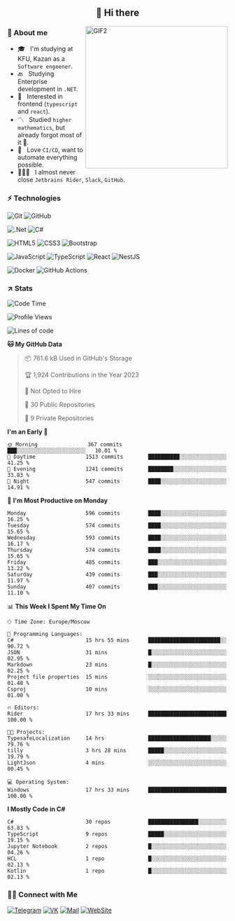 <h2 align="center">👋 Hi there</h1>
<img align="right" alt="GIF2" src="https://user-images.githubusercontent.com/77479370/183249372-b46e9216-d622-4f3a-ad67-84b1a2c3049c.gif" width="325"/>


<h3>🧐 About me</h3>

- 🎓 &nbsp; I'm studying at KFU, Kazan as a `Software engeener`.
- 🔙 &nbsp; Studying Enterprise development in `.NET`.
- 💠 &nbsp; Interested in frontend (`typescript` and `react`).
- 〽️ &nbsp; Studied `higher mathematics`, but already forgot most of it 🤪.
- 💚 &nbsp; Love `CI/CD`, want to automate everything possible.
- 👨🏻‍💻 &nbsp; I almost never close `Jetbrains Rider`, `Slack`, `GitHub`. 


<h3>⚡ Technologies</h3>

![Git](https://img.shields.io/badge/git-%23F05033.svg?style=for-the-badge&logo=git&logoColor=white)
![GitHub](https://img.shields.io/badge/GitHub-100000?style=for-the-badge&logo=github&logoColor=white)

![.Net](https://img.shields.io/badge/.NET-5C2D91?style=for-the-badge&logo=.net&logoColor=white)
![C#](https://img.shields.io/badge/c%23-%23239120.svg?style=for-the-badge&logo=c-sharp&logoColor=white)

![HTML5](https://img.shields.io/badge/html5-%23E34F26.svg?style=for-the-badge&logo=html5&logoColor=white)
![CSS3](https://img.shields.io/badge/css3-%231572B6.svg?style=for-the-badge&logo=css3&logoColor=white)
![Bootstrap](https://img.shields.io/badge/Bootstrap-563D7C?style=for-the-badge&logo=bootstrap&logoColor=white)

![JavaScript](https://img.shields.io/badge/javascript-%23323330.svg?style=for-the-badge&logo=javascript&logoColor=%23F7DF1E)
![TypeScript](https://img.shields.io/badge/typescript-%23007ACC.svg?style=for-the-badge&logo=typescript&logoColor=white)
![React](https://img.shields.io/badge/react-%2320232a.svg?style=for-the-badge&logo=react&logoColor=%2361DAFB)
![NestJS](https://img.shields.io/badge/nestjs-E0234E?style=for-the-badge&logo=nestjs&logoColor=white)

![Docker](https://img.shields.io/badge/docker-%230db7ed.svg?style=for-the-badge&logo=docker&logoColor=white)
![GitHub Actions](https://img.shields.io/badge/github%20actions-%232671E5.svg?style=for-the-badge&logo=githubactions&logoColor=white)


<h3>↗️ Stats</h3>


<!--START_SECTION:waka-->
![Code Time](http://img.shields.io/badge/Code%20Time-901%20hrs%2010%20mins-blue)

![Profile Views](http://img.shields.io/badge/Profile%20Views-0-blue)

![Lines of code](https://img.shields.io/badge/From%20Hello%20World%20I%27ve%20Written-2.7%20million%20lines%20of%20code-blue)

**🐱 My GitHub Data** 

> 📦 761.6 kB Used in GitHub's Storage 
 > 
> 🏆 1,924 Contributions in the Year 2023
 > 
> 🚫 Not Opted to Hire
 > 
> 📜 30 Public Repositories 
 > 
> 🔑 9 Private Repositories 
 > 
**I'm an Early 🐤** 

```text
🌞 Morning                367 commits         ███░░░░░░░░░░░░░░░░░░░░░░   10.01 % 
🌆 Daytime                1513 commits        ██████████░░░░░░░░░░░░░░░   41.25 % 
🌃 Evening                1241 commits        ████████░░░░░░░░░░░░░░░░░   33.83 % 
🌙 Night                  547 commits         ████░░░░░░░░░░░░░░░░░░░░░   14.91 % 
```
📅 **I'm Most Productive on Monday** 

```text
Monday                   596 commits         ████░░░░░░░░░░░░░░░░░░░░░   16.25 % 
Tuesday                  574 commits         ████░░░░░░░░░░░░░░░░░░░░░   15.65 % 
Wednesday                593 commits         ████░░░░░░░░░░░░░░░░░░░░░   16.17 % 
Thursday                 574 commits         ████░░░░░░░░░░░░░░░░░░░░░   15.65 % 
Friday                   485 commits         ███░░░░░░░░░░░░░░░░░░░░░░   13.22 % 
Saturday                 439 commits         ███░░░░░░░░░░░░░░░░░░░░░░   11.97 % 
Sunday                   407 commits         ███░░░░░░░░░░░░░░░░░░░░░░   11.10 % 
```


📊 **This Week I Spent My Time On** 

```text
🕑︎ Time Zone: Europe/Moscow

💬 Programming Languages: 
C#                       15 hrs 55 mins      ███████████████████████░░   90.72 % 
JSON                     31 mins             █░░░░░░░░░░░░░░░░░░░░░░░░   02.95 % 
Markdown                 23 mins             █░░░░░░░░░░░░░░░░░░░░░░░░   02.25 % 
Project file properties  15 mins             ░░░░░░░░░░░░░░░░░░░░░░░░░   01.48 % 
Csproj                   10 mins             ░░░░░░░░░░░░░░░░░░░░░░░░░   01.00 % 

🔥 Editors: 
Rider                    17 hrs 33 mins      █████████████████████████   100.00 % 

🐱‍💻 Projects: 
TypesafeLocalization     14 hrs              ████████████████████░░░░░   79.76 % 
tilly                    3 hrs 28 mins       █████░░░░░░░░░░░░░░░░░░░░   19.79 % 
LightJson                4 mins              ░░░░░░░░░░░░░░░░░░░░░░░░░   00.45 % 

💻 Operating System: 
Windows                  17 hrs 33 mins      █████████████████████████   100.00 % 
```

**I Mostly Code in C#** 

```text
C#                       30 repos            ████████████████░░░░░░░░░   63.83 % 
TypeScript               9 repos             █████░░░░░░░░░░░░░░░░░░░░   19.15 % 
Jupyter Notebook         2 repos             █░░░░░░░░░░░░░░░░░░░░░░░░   04.26 % 
HCL                      1 repo              █░░░░░░░░░░░░░░░░░░░░░░░░   02.13 % 
Kotlin                   1 repo              █░░░░░░░░░░░░░░░░░░░░░░░░   02.13 % 
```




<!--END_SECTION:waka-->


<h3> 🤝🏻 Connect with Me </h3>

[![Telegram](https://img.shields.io/badge/Telegram-2CA5E0?style=for-the-badge&logo=telegram&logoColor=white)](https://t.me/ASLipatov)
[![VK](https://img.shields.io/badge/вконтакте-%232E87FB.svg?&style=for-the-badge&logo=vk&logoColor=white)](https://vk.com/lipatov.alexander)
[![Mail](https://img.shields.io/badge/Email-red?&style=for-the-badge&logo=Mail.Ru)](mailto:lipatov.work@bk.ru)
[![WebSite](https://img.shields.io/badge/-lipatovalexander.github.io-green?style=for-the-badge)](https://lipatovalexander.github.io)
